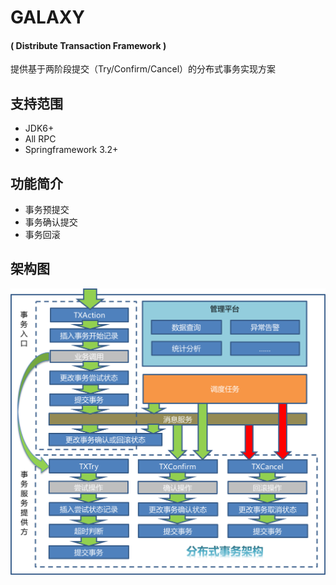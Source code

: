 # GALAXY
#### ( Distribute Transaction Framework )
提供基于两阶段提交（Try/Confirm/Cancel）的分布式事务实现方案

## 支持范围
* JDK6+
* All RPC
* Springframework 3.2+
 
## 功能简介

* 事务预提交
* 事务确认提交
* 事务回滚
	

## 架构图
![Galaxy Architecture](galaxy-doc/images/architecture.png)

